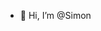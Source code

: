 - 👋 Hi, I’m @Simon


<!---
SimonM4/SimonM4 is a ✨ special ✨ repository because its `README.md` (this file) appears on your GitHub profile.
You can click the Preview link to take a look at your changes.
--->
